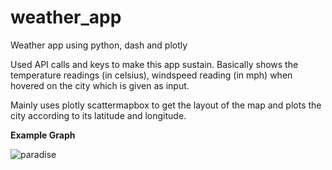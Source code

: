 # weather_app

Weather app using python, dash and plotly

Used API calls and keys to make this app sustain. Basically shows the temperature readings (in celsius), windspeed reading (in mph)  when hovered on the city which is given as input.

Mainly uses plotly scattermapbox to get the layout of the map and plots the city according to its latitude and longitude.

__Example Graph__

![paradise](https://user-images.githubusercontent.com/26375997/39011479-2afa3958-442f-11e8-9ef4-785fb679f082.png)
